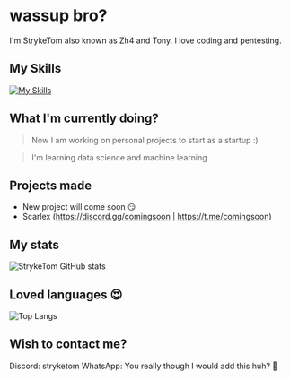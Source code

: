 # wassup bro?

I'm StrykeTom also known as Zh4 and Tony. I love coding and pentesting.

## My Skills
[![My Skills](https://skillicons.dev/icons?i=js,html,css,php,cpp,cs,java,react,py,nodejs,lua,tailwind,electron,androidstudio,azure,aws,cloudflare,bots,dotnet,eclipse,express,idea,linux,tauri,vscode)](https://skillicons.dev)
## What I'm currently doing?
> Now I am working on personal projects to start as a startup :)

> I'm learning data science and machine learning

## Projects made
- New project will come soon 😏
- Scarlex (https://discord.gg/comingsoon | https://t.me/comingsoon)


## My stats
![StrykeTom GitHub stats](https://github-readme-stats.vercel.app/api?username=stryketom)

## Loved languages 😍
![Top Langs](https://github-readme-stats.vercel.app/api/top-langs/?username=stryketom)

## Wish to contact me?
Discord: stryketom
WhatsApp: You really though I would add this huh? 🤣
